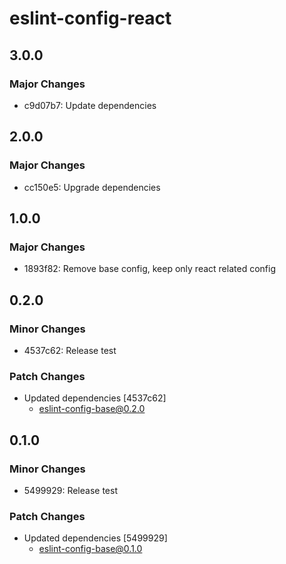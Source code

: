 # eslint-config-react

## 3.0.0

### Major Changes

- c9d07b7: Update dependencies

## 2.0.0

### Major Changes

- cc150e5: Upgrade dependencies

## 1.0.0

### Major Changes

- 1893f82: Remove base config, keep only react related config

## 0.2.0

### Minor Changes

- 4537c62: Release test

### Patch Changes

- Updated dependencies [4537c62]
  - eslint-config-base@0.2.0

## 0.1.0

### Minor Changes

- 5499929: Release test

### Patch Changes

- Updated dependencies [5499929]
  - eslint-config-base@0.1.0
